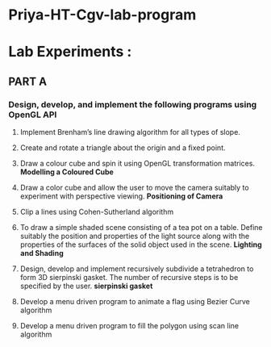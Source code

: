 # Priya-HT-Cgv-lab-program
# Lab Experiments :
## PART A
### Design, develop, and implement the following programs using OpenGL API
1. Implement Brenham’s line drawing algorithm for all types of slope.

2. Create and rotate a triangle about the origin and a fixed point.

3. Draw a colour cube and spin it using OpenGL transformation matrices. <b>Modelling a Coloured Cube</b>

4. Draw a color cube and allow the user to move the camera suitably to experiment with perspective viewing. <b>Positioning of Camera</b>

5. Clip a lines using Cohen-Sutherland algorithm

6. To draw a simple shaded scene consisting of a tea pot on a table. Define suitably the position and properties of the light source along with the properties of the
surfaces of the solid object used in the scene. <b>Lighting and Shading</b>

7. Design, develop and implement recursively subdivide a tetrahedron to form 3D sierpinski gasket. The number of recursive steps is to be specified by the user.
<b>sierpinski gasket</b>

8. Develop a menu driven program to animate a flag using Bezier Curve algorithm

9. Develop a menu driven program to fill the polygon using scan line algorithm

